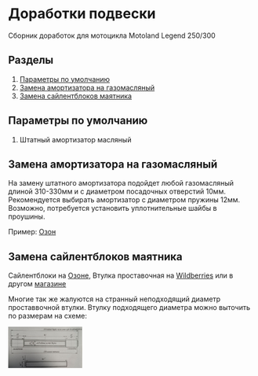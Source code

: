 # Доработки подвески
Сборник доработок для мотоцикла Motoland Legend 250/300

## Разделы
1. [Параметры по умолчанию](#params)
2. [Замена амортизатора на газомасляный](#ammort)
3. [Замена сайлентблоков маятника](#silents)


## Параметры по умолчанию <a name="params"></a>

1. Штатный амортизатор масляный

## Замена амортизатора на газомасляный <a name="ammort"></a>

На замену штатного амортизатора подойдет любой газомасляный длиной 310-330мм и с диаметром посадочных отверстий 10мм. Рекомендуется выбирать амортизатор с диаметром пружины 12мм. Возможно, потребуется установить уплотнительные шайбы в проушины.

Пример: [Озон](https://ozon.ru/t/wiZHiJV)


## Замена сайлентблоков маятника <a name="silents"></a>

Сайлентблоки на [Озоне](https://ozon.ru/t/yt7yEZA), Втулка проставочная на [Wildberries](https://www.wildberries.ru/catalog/255780442/detail.aspx) или в другом [магазине](https://scooter-online.ru/catalog/zapchasti_dlya_kvadrotsiklov_50_250ss_proizvodstva_kitay_1/mayatnik_os_mayatnika/os_mayatnika_vtulka_mayatnika/vtulka_osi_mayatnika_19kh14kh252_atv150_200.html)

Многие так же жалуются на странный неподходящий диаметр проставвочной втулки. Втулку подходящего диаметра можно выточить по размерам на схеме:

<a href="img/Y86JkFEcwPOg_cJ5VNYtLS31EY7XsEgg_Kpd5nZOBj0K8aOrYJFsMZvD4alSbIZC2XbawlDZW9_n27Q53V7nEv3K.jpg"><img src="img/Y86JkFEcwPOg_cJ5VNYtLS31EY7XsEgg_Kpd5nZOBj0K8aOrYJFsMZvD4alSbIZC2XbawlDZW9_n27Q53V7nEv3K.jpg" width=30% height=30%></a>
